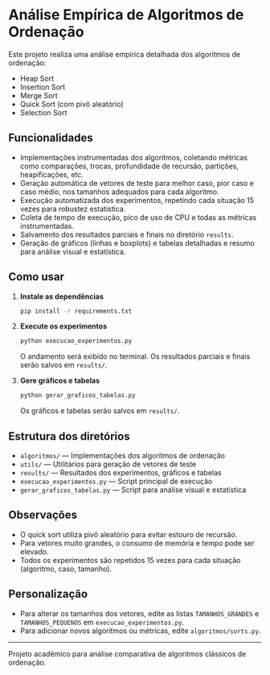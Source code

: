 # Análise Empírica de Algoritmos de Ordenação

Este projeto realiza uma análise empírica detalhada dos algoritmos de ordenação:
- Heap Sort
- Insertion Sort
- Merge Sort
- Quick Sort (com pivô aleatório)
- Selection Sort

## Funcionalidades
- Implementações instrumentadas dos algoritmos, coletando métricas como comparações, trocas, profundidade de recursão, partições, heapificações, etc.
- Geração automática de vetores de teste para melhor caso, pior caso e caso médio, nos tamanhos adequados para cada algoritmo.
- Execução automatizada dos experimentos, repetindo cada situação 15 vezes para robustez estatística.
- Coleta de tempo de execução, pico de uso de CPU e todas as métricas instrumentadas.
- Salvamento dos resultados parciais e finais no diretório `results`.
- Geração de gráficos (linhas e boxplots) e tabelas detalhadas e resumo para análise visual e estatística.

## Como usar

1. **Instale as dependências**
   ```bash
   pip install -r requirements.txt
   ```

2. **Execute os experimentos**
   ```bash
   python execucao_experimentos.py
   ```
   O andamento será exibido no terminal. Os resultados parciais e finais serão salvos em `results/`.

3. **Gere gráficos e tabelas**
   ```bash
   python gerar_graficos_tabelas.py
   ```
   Os gráficos e tabelas serão salvos em `results/`.

## Estrutura dos diretórios
- `algoritmos/` — Implementações dos algoritmos de ordenação
- `utils/` — Utilitários para geração de vetores de teste
- `results/` — Resultados dos experimentos, gráficos e tabelas
- `execucao_experimentos.py` — Script principal de execução
- `gerar_graficos_tabelas.py` — Script para análise visual e estatística

## Observações
- O quick sort utiliza pivô aleatório para evitar estouro de recursão.
- Para vetores muito grandes, o consumo de memória e tempo pode ser elevado.
- Todos os experimentos são repetidos 15 vezes para cada situação (algoritmo, caso, tamanho).

## Personalização
- Para alterar os tamanhos dos vetores, edite as listas `TAMANHOS_GRANDES` e `TAMANHOS_PEQUENOS` em `execucao_experimentos.py`.
- Para adicionar novos algoritmos ou métricas, edite `algoritmos/sorts.py`.

---

Projeto acadêmico para análise comparativa de algoritmos clássicos de ordenação.
